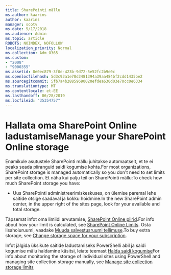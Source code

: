 ```yaml
---
title: SharePointi mällu
ms.author: kaarins
author: kaarins
manager: scotv
ms.date: 5/17/2018
ms.audience: Admin
ms.topic: article
ROBOTS: NOINDEX, NOFOLLOW
localization_priority: Normal
ms.collection: Adm_O365
ms.custom:
- "2008"
- "9000355"
ms.assetid: 8e0ec879-3f0e-423b-9d72-5e52fc2b9e0c
ms.openlocfilehash: 5d3c93a1e78d3481394a39aa484bf2cdd1435be2
ms.sourcegitcommit: 5fb7a4b28859690020efdea630d03e70cc0e6334
ms.translationtype: MT
ms.contentlocale: et-EE
ms.lasthandoff: 06/28/2019
ms.locfileid: "35354757"
---
```

# <a name="manage-your-sharepoint-online-storage"></a><span data-ttu-id="07cb2-102">Hallata oma SharePoint Online ladustamise</span><span class="sxs-lookup"><span data-stu-id="07cb2-102">Manage your SharePoint Online storage</span></span>

<span data-ttu-id="07cb2-103">Enamikule asutustele SharePointi mällu juhitakse automaatselt, et te ei peaks seada piiranguid saidi kogumise kohta.</span><span class="sxs-lookup"><span data-stu-id="07cb2-103">For most organizations, SharePoint storage is managed automatically so you don't need to set limits per site collection.</span></span> <span data-ttu-id="07cb2-104">Et näha kui palju teil on SharePointi mällu:</span><span class="sxs-lookup"><span data-stu-id="07cb2-104">To check how much SharePoint storage you have:</span></span>
  
- <span data-ttu-id="07cb2-105">Uus SharePointi administreerimiskeskuses, on ülemise paremal lehe saitide otsige saadaval ja kokku hoidmine.</span><span class="sxs-lookup"><span data-stu-id="07cb2-105">In the new SharePoint admin center, in the upper right of the sites page, look for your available and total storage.</span></span>

<span data-ttu-id="07cb2-106">Täpsemat infot oma limiidi arvutamise, [SharePoint Online piirid](https://go.microsoft.com/fwlink/p/?LinkID=856113).</span><span class="sxs-lookup"><span data-stu-id="07cb2-106">For info about how your limit is calculated, see [SharePoint Online Limits](https://go.microsoft.com/fwlink/p/?LinkID=856113).</span></span> <span data-ttu-id="07cb2-107">Osta lisahoiuruumi, vaadake [Muuda salvestusruumi tellimuse](https://go.microsoft.com/fwlink/?linkid=866428).</span><span class="sxs-lookup"><span data-stu-id="07cb2-107">To buy extra storage, see [Change storage space for your subscription](https://go.microsoft.com/fwlink/?linkid=866428).</span></span>
  
<span data-ttu-id="07cb2-108">Infot jälgida üksikute saitide ladustamiseks PowerShelli abil ja saidi kogumise mälu haldamine käsitsi, leiate teemast [Halda saidi kogumise](https://go.microsoft.com/fwlink/?linkid=867833)</span><span class="sxs-lookup"><span data-stu-id="07cb2-108">For info about monitoring the storage of individual sites using PowerShell and managing site collection storage manually, see [Manage site collection storage limits](https://go.microsoft.com/fwlink/?linkid=867833)</span></span>
  